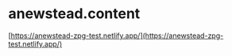 # anewstead.content

[https://anewstead-zpg-test.netlify.app/](https://anewstead-zpg-test.netlify.app/)